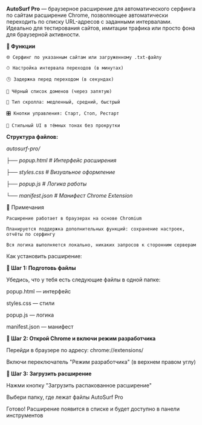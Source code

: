 **AutoSurf Pro** — браузерное расширение для автоматического серфинга по сайтам
расширение Chrome, позволяющее автоматически переходить по списку URL-адресов с заданными интервалами.
Идеально для тестирования сайтов, имитации трафика или просто фона для браузерной активности.


**🔧 Функции**

    🌐 Серфинг по указанным сайтам или загруженному .txt-файлу

    ⏱ Настройка интервала переходов (в минутах)

    🕒 Задержка перед переходом (в секундах)

    🚫 Чёрный список доменов (через запятую)

    📜 Тип скролла: медленный, средний, быстрый

    🎛️ Кнопки управления: Старт, Стоп, Рестарт

    🎨 Стильный UI в тёмных тонах без прокрутки

**Структура файлов:**

*autosurf-pro/*
    
*├── popup.html       # Интерфейс расширения*

*├── styles.css       # Визуальное оформление*

*├── popup.js         # Логика работы*

*└── manifest.json    # Манифест Chrome Extension*


📌 Примечания

    Расширение работает в браузерах на основе Chromium

    Планируется поддержка дополнительных функций: сохранение настроек, отчёты по серфингу

    Вся логика выполняется локально, никаких запросов к сторонним серверам

Как установить расширение:

**🔹 Шаг 1: Подготовь файлы**

Убедись, что у тебя есть следующие файлы в одной папке:

popup.html — интерфейс

styles.css — стили

popup.js — логика

manifest.json — манифест

**🔹 Шаг 2: Открой Chrome и включи режим разработчика**

Перейди в браузере по адресу: chrome://extensions/

Включи переключатель "Режим разработчика" (в верхнем правом углу)

**🔹 Шаг 3: Загрузить расширение**

Нажми кнопку "Загрузить распакованное расширение"

Выбери папку, где лежат файлы AutoSurf Pro

Готово! Расширение появится в списке и будет доступно в панели инструментов

    

